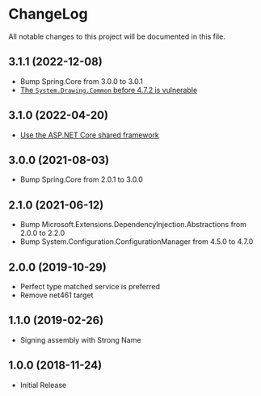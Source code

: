 # ChangeLog

All notable changes to this project will be documented in this file.

## 3.1.1 (2022-12-08)

- Bump Spring.Core from 3.0.0 to 3.0.1
- [The `System.Drawing.Common` before 4.7.2 is vulnerable](https://github.com/advisories/GHSA-rxg9-xrhp-64gj)

## 3.1.0 (2022-04-20)

- [Use the ASP.NET Core shared framework](https://docs.microsoft.com/aspnet/core/fundamentals/target-aspnetcore#use-the-aspnet-core-shared-framework)

## 3.0.0 (2021-08-03)

- Bump Spring.Core from 2.0.1 to 3.0.0

## 2.1.0 (2021-06-12)

- Bump Microsoft.Extensions.DependencyInjection.Abstractions from 2.0.0 to 2.2.0
- Bump System.Configuration.ConfigurationManager from 4.5.0 to 4.7.0

## 2.0.0 (2019-10-29)

- Perfect type matched service is preferred
- Remove net461 target

## 1.1.0 (2019-02-26)

- Signing assembly with Strong Name

## 1.0.0 (2018-11-24)

- Initial Release
